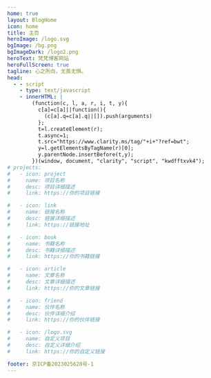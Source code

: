```yaml
---
home: true
layout: BlogHome
icon: home
title: 主页
heroImage: /logo.svg
bgImage: /bg.png
bgImageDark: /logo2.png
heroText: 梵梵博客网站
heroFullScreen: true
tagline: 心之所向，无畏无惧。
head:
  - - script
    - type: text/javascript
    - innerHTML: | 
        (function(c, l, a, r, i, t, y){
          c[a]=c[a]||function(){
            (c[a].q=c[a].q||[]).push(arguments)
          };
          t=l.createElement(r);
          t.async=1;
          t.src="https://www.clarity.ms/tag/"+i+"?ref=bwt";
          y=l.getElementsByTagName(r)[0];
          y.parentNode.insertBefore(t,y);
        })(window, document, "clarity", "script", "kwdfftxvk4");      
# projects:
#   - icon: project
#     name: 项目名称
#     desc: 项目详细描述
#     link: https://你的项目链接

#   - icon: link
#     name: 链接名称
#     desc: 链接详细描述
#     link: https://链接地址

#   - icon: book
#     name: 书籍名称
#     desc: 书籍详细描述
#     link: https://你的书籍链接

#   - icon: article
#     name: 文章名称
#     desc: 文章详细描述
#     link: https://你的文章链接

#   - icon: friend
#     name: 伙伴名称
#     desc: 伙伴详细介绍
#     link: https://你的伙伴链接

#   - icon: /logo.svg
#     name: 自定义项目
#     desc: 自定义详细介绍
#     link: https://你的自定义链接

footer: 京ICP备2023025628号-1
---
```

